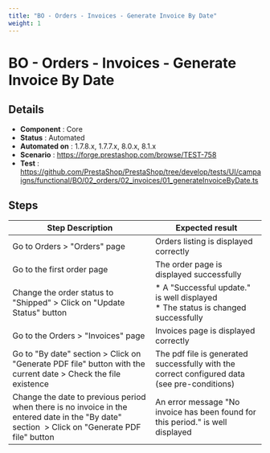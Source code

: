 ```yaml
---
title: "BO - Orders - Invoices - Generate Invoice By Date"
weight: 1
---
```


# BO - Orders - Invoices - Generate Invoice By Date
## Details
* **Component** : Core
* **Status** : Automated
* **Automated on** : 1.7.8.x, 1.7.7.x, 8.0.x, 8.1.x
* **Scenario** : https://forge.prestashop.com/browse/TEST-758
* **Test** : https://github.com/PrestaShop/PrestaShop/tree/develop/tests/UI/campaigns/functional/BO/02_orders/02_invoices/01_generateInvoiceByDate.ts

## Steps
| Step Description | Expected result |
| ----- | ----- |
| Go to Orders > "Orders" page | Orders listing is displayed correctly |
| Go to the first order page | The order page is displayed successfully |
| Change the order status to "Shipped" > Click on "Update Status" button | * A "Successful update." is well displayed<br> * The status is changed successfully |
| Go to the Orders > "Invoices" page | Invoices page is displayed correctly |
| Go to "By date" section > Click on "Generate PDF file" button with the current date > Check the file existence | The pdf file is generated successfully with the correct configured data (see pre-conditions) |
| Change the date to previous period when there is no invoice in the entered date in the "By date" section  > Click on "Generate PDF file" button | An error message "No invoice has been found for this period." is well displayed |

